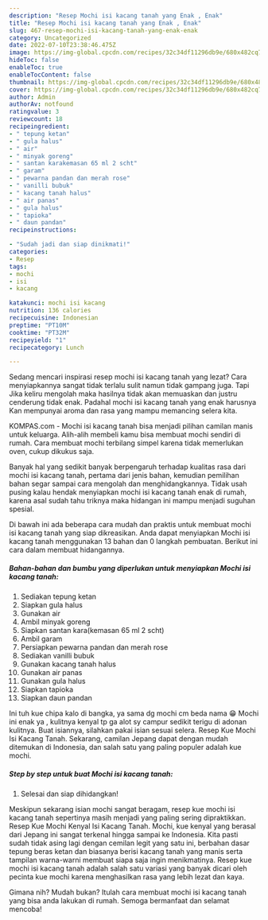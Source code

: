 ```yaml
---
description: "Resep Mochi isi kacang tanah yang Enak , Enak"
title: "Resep Mochi isi kacang tanah yang Enak , Enak"
slug: 467-resep-mochi-isi-kacang-tanah-yang-enak-enak
category: Uncategorized
date: 2022-07-10T23:38:46.475Z
image: https://img-global.cpcdn.com/recipes/32c34df11296db9e/680x482cq70/mochi-isi-kacang-tanah-foto-resep-utama.jpg
hideToc: false
enableToc: true
enableTocContent: false
thumbnail: https://img-global.cpcdn.com/recipes/32c34df11296db9e/680x482cq70/mochi-isi-kacang-tanah-foto-resep-utama.jpg
cover: https://img-global.cpcdn.com/recipes/32c34df11296db9e/680x482cq70/mochi-isi-kacang-tanah-foto-resep-utama.jpg
author: Admin
authorAv: notfound
ratingvalue: 3
reviewcount: 18
recipeingredient:
- " tepung ketan"
- " gula halus"
- " air"
- " minyak goreng"
- " santan karakemasan 65 ml 2 scht"
- " garam"
- " pewarna pandan dan merah rose"
- " vanilli bubuk"
- " kacang tanah halus"
- " air panas"
- " gula halus"
- " tapioka"
- " daun pandan"
recipeinstructions:

- "Sudah jadi dan siap dinikmati!"
categories:
- Resep
tags:
- mochi
- isi
- kacang

katakunci: mochi isi kacang 
nutrition: 136 calories
recipecuisine: Indonesian
preptime: "PT10M"
cooktime: "PT32M"
recipeyield: "1"
recipecategory: Lunch

---
```



Sedang mencari inspirasi resep mochi isi kacang tanah yang lezat? Cara menyiapkannya sangat tidak terlalu sulit namun tidak gampang juga. Tapi Jika keliru mengolah maka hasilnya tidak akan memuaskan dan justru cenderung tidak enak. Padahal mochi isi kacang tanah yang enak harusnya Kan mempunyai aroma dan rasa yang mampu memancing selera kita.


KOMPAS.com - Mochi isi kacang tanah bisa menjadi pilihan camilan manis untuk keluarga. Alih-alih membeli kamu bisa membuat mochi sendiri di rumah. Cara membuat mochi terbilang simpel karena tidak memerlukan oven, cukup dikukus saja.

Banyak hal yang sedikit banyak berpengaruh terhadap kualitas rasa dari mochi isi kacang tanah, pertama dari jenis bahan, kemudian pemilihan bahan segar sampai cara mengolah dan menghidangkannya. Tidak usah pusing kalau hendak menyiapkan mochi isi kacang tanah enak di rumah, karena asal sudah tahu triknya maka hidangan ini mampu menjadi suguhan spesial.


Di bawah ini ada beberapa cara mudah dan praktis untuk membuat mochi isi kacang tanah yang siap dikreasikan. Anda dapat menyiapkan Mochi isi kacang tanah menggunakan 13 bahan dan 0 langkah pembuatan. Berikut ini cara dalam membuat hidangannya.

<!--inarticleads1-->

##### Bahan-bahan dan bumbu yang diperlukan untuk menyiapkan Mochi isi kacang tanah:

1. Sediakan  tepung ketan
1. Siapkan  gula halus
1. Gunakan  air
1. Ambil  minyak goreng
1. Siapkan  santan kara(kemasan 65 ml 2 scht)
1. Ambil  garam
1. Persiapkan  pewarna pandan dan merah rose
1. Sediakan  vanilli bubuk
1. Gunakan  kacang tanah halus
1. Gunakan  air panas
1. Gunakan  gula halus
1. Siapkan  tapioka
1. Siapkan  daun pandan


Ini tuh kue chipa kalo di bangka, ya sama dg mochi cm beda nama 😁 Mochi ini enak ya , kulitnya kenyal tp ga alot sy campur sedikit terigu di adonan kulitnya. Buat isiannya, silahkan pakai isian sesuai selera. Resep Kue Mochi Isi Kacang Tanah. Sekarang, camilan Jepang dapat dengan mudah ditemukan di Indonesia, dan salah satu yang paling populer adalah kue mochi. 

<!--inarticleads2-->

##### Step by step untuk buat Mochi isi kacang tanah:


1. Selesai dan siap dihidangkan!

Meskipun sekarang isian mochi sangat beragam, resep kue mochi isi kacang tanah sepertinya masih menjadi yang paling sering dipraktikkan. Resep Kue Mochi Kenyal Isi Kacang Tanah. Mochi, kue kenyal yang berasal dari Jepang ini sangat terkenal hingga sampai ke Indonesia. Kita pasti sudah tidak asing lagi dengan cemilan legit yang satu ini, berbahan dasar tepung beras ketan dan biasanya berisi kacang tanah yang manis serta tampilan warna-warni membuat siapa saja ingin menikmatinya. Resep kue mochi isi kacang tanah adalah salah satu variasi yang banyak dicari oleh pecinta kue mochi karena menghasilkan rasa yang lebih lezat dan kaya. 

Gimana nih? Mudah bukan? Itulah cara membuat mochi isi kacang tanah yang bisa anda lakukan di rumah. Semoga bermanfaat dan selamat mencoba!
